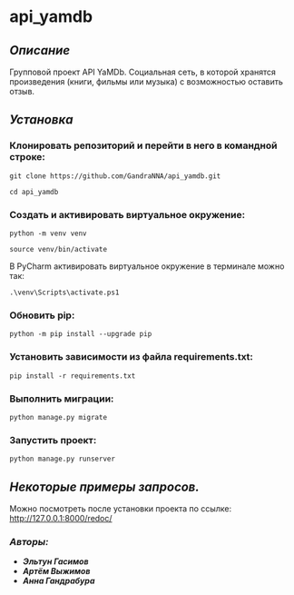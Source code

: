 # api_yamdb

## _**Описание**_

Групповой проект API YaMDb. Социальная сеть, в которой хранятся
произведения (книги, фильмы или музыка) с возможностью оставить отзыв.

## _**Установка**_

### Клонировать репозиторий и перейти в него в командной строке:

```
git clone https://github.com/GandraNNA/api_yamdb.git
```

```
cd api_yamdb
```

### Cоздать и активировать виртуальное окружение:

```
python -m venv venv
```

```
source venv/bin/activate
```

В PyCharm активировать виртуальное окружение в терминале можно так:

```
.\venv\Scripts\activate.ps1
```

### Обновить pip:

```
python -m pip install --upgrade pip
```

### Установить зависимости из файла requirements.txt:

```
pip install -r requirements.txt
```

### Выполнить миграции:

```
python manage.py migrate
```

### Запустить проект:

```
python manage.py runserver
```

## _**Некоторые примеры запросов.**_

Можно поcмотреть после установки проекта по ссылке:
http://127.0.0.1:8000/redoc/

### _**Авторы:**_

- _**Эльтун Гасимов**_
- _**Артём Выжимов**_
- _**Анна Гандрабура**_
